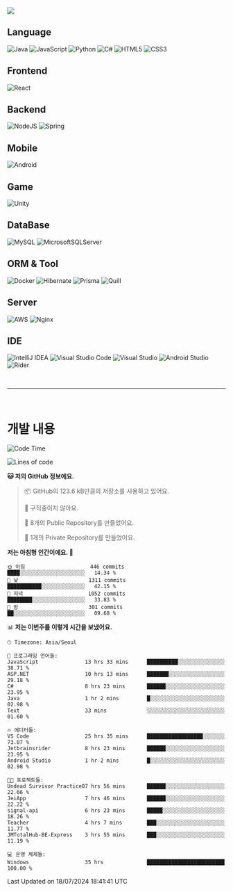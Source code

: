 <img src="https://capsule-render.vercel.app/api?type=waving&color=364765&height=300&section=header&text=Welcome&fontSize=90" />

## Language
![Java](https://img.shields.io/badge/java-%23ED8B00.svg?style=for-the-badge&logo=openjdk&logoColor=white)
![JavaScript](https://img.shields.io/badge/javascript-%23323330.svg?style=for-the-badge&logo=javascript&logoColor=%23F7DF1E)
![Python](https://img.shields.io/badge/python-3670A0?style=for-the-badge&logo=python&logoColor=ffdd54)
![C#](https://img.shields.io/badge/c%23-%23239120.svg?style=for-the-badge&logo=csharp&logoColor=white)
![HTML5](https://img.shields.io/badge/html5-%23E34F26.svg?style=for-the-badge&logo=html5&logoColor=white)
![CSS3](https://img.shields.io/badge/css3-%231572B6.svg?style=for-the-badge&logo=css3&logoColor=white)

## Frontend
![React](https://img.shields.io/badge/react-%2320232a.svg?style=for-the-badge&logo=react&logoColor=%2361DAFB)

## Backend
![NodeJS](https://img.shields.io/badge/node.js-6DA55F?style=for-the-badge&logo=node.js&logoColor=white)
![Spring](https://img.shields.io/badge/spring-%236DB33F.svg?style=for-the-badge&logo=spring&logoColor=white)

## Mobile
![Android](https://img.shields.io/badge/Android-3DDC84?style=for-the-badge&logo=android&logoColor=white)

## Game
![Unity](https://img.shields.io/badge/unity-%23000000.svg?style=for-the-badge&logo=unity&logoColor=white)

## DataBase
![MySQL](https://img.shields.io/badge/mysql-4479A1.svg?style=for-the-badge&logo=mysql&logoColor=white)
![MicrosoftSQLServer](https://img.shields.io/badge/Microsoft%20SQL%20Server-CC2927?style=for-the-badge&logo=microsoft%20sql%20server&logoColor=white)

## ORM & Tool
![Docker](https://img.shields.io/badge/docker-%230db7ed.svg?style=for-the-badge&logo=docker&logoColor=white)
![Hibernate](https://img.shields.io/badge/Hibernate-59666C?style=for-the-badge&logo=Hibernate&logoColor=white)
![Prisma](https://img.shields.io/badge/Prisma-3982CE?style=for-the-badge&logo=Prisma&logoColor=white)
![Quill](https://img.shields.io/badge/Quill-52B0E7?style=for-the-badge&logo=apache&logoColor=white)

## Server
![AWS](https://img.shields.io/badge/AWS-%23FF9900.svg?style=for-the-badge&logo=amazon-aws&logoColor=white)
![Nginx](https://img.shields.io/badge/nginx-%23009639.svg?style=for-the-badge&logo=nginx&logoColor=white)

## IDE
![IntelliJ IDEA](https://img.shields.io/badge/IntelliJIDEA-000000.svg?style=for-the-badge&logo=intellij-idea&logoColor=white)
![Visual Studio Code](https://img.shields.io/badge/Visual%20Studio%20Code-0078d7.svg?style=for-the-badge&logo=visual-studio-code&logoColor=white)
![Visual Studio](https://img.shields.io/badge/Visual%20Studio-5C2D91.svg?style=for-the-badge&logo=visual-studio&logoColor=white)
![Android Studio](https://img.shields.io/badge/android%20studio-346ac1?style=for-the-badge&logo=android%20studio&logoColor=white)
![Rider](https://img.shields.io/badge/Rider-000000.svg?style=for-the-badge&logo=Rider&logoColor=white&color=black&labelColor=crimson)

<br>

---

<br>

# 개발 내용

<!--START_SECTION:waka-->
![Code Time](http://img.shields.io/badge/Code%20Time-584%20hrs%201%20min-blue)

![Lines of code](https://img.shields.io/badge/%EC%A0%80%EB%8A%94%20%EC%97%AC%ED%83%9C%EA%B9%8C%EC%A7%80%20-880.6%20thousand%20%EC%A4%84%EC%9D%98%20%EC%BD%94%EB%93%9C%EB%A5%BC%20%EC%9E%91%EC%84%B1%ED%96%88%EC%96%B4%EC%9A%94.-blue)

**🐱 저의 GitHub 정보에요.** 

> 📦 GitHub의 123.6 kB만큼의 저장소를 사용하고 있어요. 
 > 
> 🚫 구직중이지 않아요.
 > 
> 📜 8개의 Public Repository를 만들었어요. 
 > 
> 🔑 1개의 Private Repository를 만들었어요. 
 > 
**저는 아침형 인간이에요. 🐤** 

```text
🌞 아침                     446 commits         ████░░░░░░░░░░░░░░░░░░░░░   14.34 % 
🌆 낮　                     1311 commits        ███████████░░░░░░░░░░░░░░   42.15 % 
🌃 저녁                     1052 commits        ████████░░░░░░░░░░░░░░░░░   33.83 % 
🌙 밤　                     301 commits         ██░░░░░░░░░░░░░░░░░░░░░░░   09.68 % 
```


📊 **저는 이번주를 이렇게 시간을 보냈어요.** 

```text
🕑︎ Timezone: Asia/Seoul

💬 프로그래밍 언어들: 
JavaScript               13 hrs 33 mins      ██████████░░░░░░░░░░░░░░░   38.71 % 
ASP.NET                  10 hrs 13 mins      ███████░░░░░░░░░░░░░░░░░░   29.18 % 
C#                       8 hrs 23 mins       ██████░░░░░░░░░░░░░░░░░░░   23.95 % 
Java                     1 hr 2 mins         █░░░░░░░░░░░░░░░░░░░░░░░░   02.98 % 
Text                     33 mins             ░░░░░░░░░░░░░░░░░░░░░░░░░   01.60 % 

🔥 에디터들: 
VS Code                  25 hrs 35 mins      ██████████████████░░░░░░░   73.07 % 
Jetbrainsrider           8 hrs 23 mins       ██████░░░░░░░░░░░░░░░░░░░   23.95 % 
Android Studio           1 hr 2 mins         █░░░░░░░░░░░░░░░░░░░░░░░░   02.98 % 

🐱‍💻 프로젝트들: 
Undead Survivor Practice07 hrs 56 mins       ██████░░░░░░░░░░░░░░░░░░░   22.66 % 
JeiApp                   7 hrs 46 mins       ██████░░░░░░░░░░░░░░░░░░░   22.22 % 
signal-api               6 hrs 23 mins       █████░░░░░░░░░░░░░░░░░░░░   18.26 % 
Teacher                  4 hrs 7 mins        ███░░░░░░░░░░░░░░░░░░░░░░   11.77 % 
JMTotalHub-BE-Express    3 hrs 55 mins       ███░░░░░░░░░░░░░░░░░░░░░░   11.19 % 

💻 운영 체제들: 
Windows                  35 hrs              █████████████████████████   100.00 % 
```


 Last Updated on 18/07/2024 18:41:41 UTC
<!--END_SECTION:waka-->

